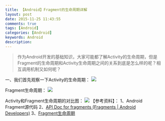 ```yaml
---
title: 【Android】Fragment的生命周期详解
layout: post
date: 2015-11-25 11:43:55
comments: true
tags: [Android]
categories: [Android]
keywords: Android
description: 
---
```


> 作为Android开发的基础知识，大家可能都了解Activity的生命周期，但是Fragment的生命周期和Activity生命周期之间的关系到底是怎么样的呢？相互调用机制又如何呢？

一、我们首先观察一下Activity的生命周期：
![](http://img.blog.csdn.net/20151125113335794)

<!--more-->

Fragment生命周期：
![](http://img.blog.csdn.net/20151125114506564)


Activity和Fragment生命周期的对比图：
![](http://img.blog.csdn.net/20151125114550996)
【参考资料】：
1、Android Fragment源代码
2、[API Doc for fragments (Fragments | Android Developers)](http://developer.android.com/guide/components/fragments.html)
3、[Fragment生命周期](http://blog.csdn.net/hjj0212/article/details/8530273)

